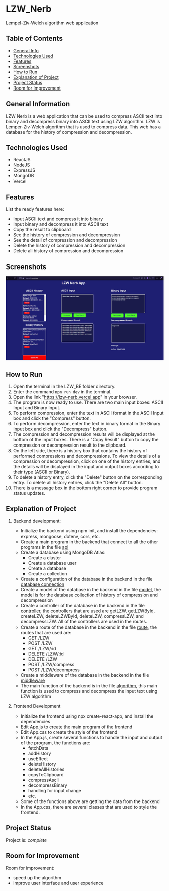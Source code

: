 # LZW_Nerb
Lempel-Ziv-Welch algorithm web application  

## Table of Contents
* [General Info](#general-information)
* [Technologies Used](#technologies-used)
* [Features](#features)
* [Screenshots](#screenshots)
* [How to Run](#how-to-run)
* [Explanation of Project](#explanation-of-project)
* [Project Status](#project-status)
* [Room for Improvement](#room-for-improvement)


## General Information
LZW Nerb is a web application that can be used to compress ASCII text into binary and decompress binary into ASCII text using LZW algorithm. LZW is Lemper-Ziv-Welch algorithm that is used to compress data. This web has a database for the history of compression and decompression. 


## Technologies Used
- ReactJS
- NodeJS
- ExpressJS
- MongoDB
- Vercel


## Features
List the ready features here:
- Input ASCII text and compress it into binary
- Input binary and decompress it into ASCII text
- Copy the result to clipboard
- See the history of compression and decompression
- See the detail of compression and decompression
- Delete the history of compression and decompression
- Delete all history of compression and decompression


## Screenshots
![Example screenshot](./img/example.jpg)


## How to Run
1. Open the terminal in the LZW_BE folder directory.
2. Enter the command `npm run dev` in the terminal.
3. Open the link "https://lzw-nerb.vercel.app" in your browser.
4. The program is now ready to use. There are two main input boxes: ASCII Input and Binary Input.
5. To perform compression, enter the text in ASCII format in the ASCII Input box and click the "Compress" button.
6. To perform decompression, enter the text in binary format in the Binary Input box and click the "Decompress" button.
7. The compression and decompression results will be displayed at the bottom of the input boxes. There is a "Copy Result" button to copy the compression or decompression result to the clipboard.
8. On the left side, there is a history box that contains the history of performed compressions and decompressions. To view the details of a compression or decompression, click on one of the history entries, and the details will be displayed in the input and output boxes according to their type (ASCII or Binary).
9. To delete a history entry, click the "Delete" button on the corresponding entry. To delete all history entries, click the "Delete All" button.
10. There is a message box in the bottom right corner to provide program status updates.


## Explanation of Project
<!-- dokumentasi pengembangan khususnya penjelasan tahapan dari input - proses kompresi - output -->
1. Backend development:
    - Initialize the backend using npm init, and install the dependencies: express, mongoose, dotenv, cors, etc.
    - Create a main program in the backend that connect to all the other programs in the file [api](./LZW_BE/src/api.js)
    - Create a database using MongoDB Atlas: 
        - Create a cluster
        - Create a database user
        - Create a database
        - Create a collection
    - Create a configuration of the database in the backend in the file [database connection](./LZW_BE/config/dbConnection.js)
    - Create a model of the database in the backend in the file [model](./LZW_BE/models/Model.js), the model is for the database collection of history of compression and decompression
    - Create a controller of the database in the backend in the file [controller](./LZW_BE/controllers/LZW_Controller.js), the controllers that are used are getLZW, getLZWById, createLZW, deleteLZWById, deleteLZW, compressLZW, and decompressLZW. All of the controllers are used in the routes.
    - Create a route of the database in the backend in the file [route](./LZW_BE/routes/LZW_Route.js), the routes that are used are:
        - GET /LZW
        - POST /LZW
        - GET /LZW/:id
        - DELETE /LZW/:id
        - DELETE /LZW
        - POST /LZW/compress
        - POST /LZW/decompress  
    - Create a middleware of the database in the backend in the file [middleware](./LZW_BE/middleware/verifyToken.js)
    - The main function of the backend is in the file [algorithm](./LZW_BE/src/algo.js), this main function is used to compress and decompress the input text using LZW algorithm

2. Frontend Development
    - Initialize the frontend using npx create-react-app, and install the dependencies
    - Edit App.js to create the main program of the frontend
    - Edit App.css to create the style of the frontend
    - In the App.js, create several functions to handle the input and output of the program, the functions are:
        - fetchData
        - addHistory
        - useEffect
        - deleteHistory
        - deleteAllHistories
        - copyToClipboard
        - compressAscii
        - decompressBinary
        - handling for input change
        - etc.
    - Some of the functions above are getting the data from the backend 
    - In the App.css, there are several classes that are used to style the frontend. 

## Project Status
Project is: _complete_ 


## Room for Improvement

Room for improvement:
- speed up the algorithm
- improve user interface and user experience

